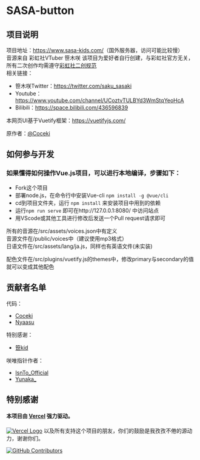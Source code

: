 # SASA-button

## 项目说明
    
项目地址：<https://www.sasa-kids.com/>（国外服务器，访问可能比较慢）  
音源来自 彩虹社VTuber 笹木咲 
该项目为爱好者自行创建，与彩虹社官方无关，所有二次创作均需遵守[彩虹社二创规范](https://event.nijisanji.app/guidelines/)  
相关链接：
* 笹木咲Twitter：<https://twitter.com/saku_sasaki> 
* Youtube：<https://www.youtube.com/channel/UCoztvTULBYd3WmStqYeoHcA>  
* Bilibili：<https://space.bilibili.com/436596839>

本网页UI基于Vuetify框架：<https://vuetifyjs.com/>  

原作者：[@Coceki](https://github.com/Coceki)

## 如何参与开发

### 如果懂得如何操作Vue.js项目，可以进行本地编译，步骤如下：
* Fork这个项目  
* 部署node.js，在命令行中安装Vue-cli `npm install -g @vue/cli`  
* cd到项目文件夹，运行 `npm install` 来安装项目中用到的依赖
* 运行`npm run serve` 即可在http://127.0.0.1:8080/ 中访问站点
* 用VScode或其他工具进行修改后发送一个Pull request请求即可

所有的音源在/src/assets/voices.json中有定义  
音源文件在/public/voices中（建议使用mp3格式）  
日语文件在/src/assets/lang/ja.js，同样也有英语文件(未实装)    

配色文件在/src/plugins/vuetify.js的themes中，修改primary与secondary的值就可以变成其他配色

## 贡献者名单
代码：  
* [Coceki](https://space.bilibili.com/11229533)  
* [Nyaasu](#)

特别感谢：  
* [笹kid](https://space.bilibili.com/2514517)

咲唯指针作者：
* [IsnTo_Official](https://space.bilibili.com/12351753)
* [Yunaka_](https://space.bilibili.com/304746)

## 特别感谢
#### 本项目由 [Vercel](https://vercel.com/) 强力驱动。

[![Vercel Logo](https://cdn.jsdelivr.net/gh/paizi/vue-test/vercel.svg)](https://vercel.com)
以及所有支持这个项目的朋友，你们的鼓励是我孜孜不倦的源动力，谢谢你们。

[![GitHub Contributors](https://contributors-img.web.app/image?repo=vbup-osc/sasa-button)](https://github.com/vbup-osc/sasa-button/graphs/contributors)

